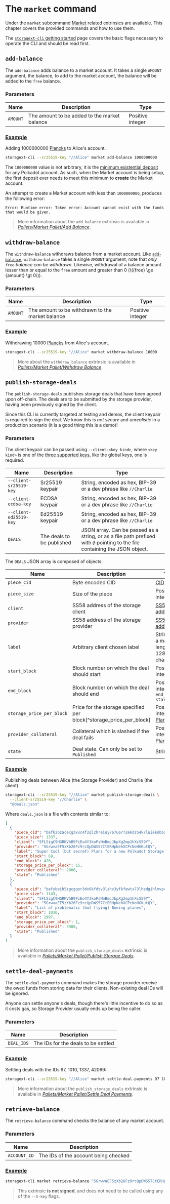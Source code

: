 # The `market` command

Under the `market` subcommand [Market](../pallets/market.md) related extrinsics are available.
This chapter covers the provided commands and how to use them.

<div class="warning">
The <a href="./index.md"><code>storagext-cli</code> getting started</a> page covers the basic flags necessary to operate the CLI and should be read first.
</div>

## `add-balance`

The `add-balance` adds balance to a market account.
It takes a single `AMOUNT` argument, the balance, to add to the market account,
the balance will be added to the `free` balance.

### Parameters

| Name     | Description                                  | Type             |
| -------- | -------------------------------------------- | ---------------- |
| `AMOUNT` | The amount to be added to the market balance | Positive integer |

### <a class="header" id="add-balance.example" href="#add-balance.example">Example</a>

Adding 1000000000 [Plancks](../glossary.md#planck) to Alice's account.

```bash
storagext-cli --sr25519-key "//Alice" market add-balance 1000000000
```

<div class="warning">
The <code>1000000000</code> value is not arbitrary, it is the <a href="https://support.polkadot.network/support/solutions/articles/65000168651-what-is-the-existential-deposit-">minimum existential deposit</a> for any Polkadot account. As such, when the Market account is being setup, the first deposit ever needs to meet this minimum to <b>create</b> the Market account.

An attempt to create a Market account with less than <code>1000000000</code>, produces the following error:

<pre>
<code>Error: Runtime error: Token error: Account cannot exist with the funds that would be given.</code>
</pre>
</div>

> More information about the `add_balance` extrinsic is available in [_Pallets/Market Pallet/Add Balance_](../pallets/market.md#add_balance).

## `withdraw-balance`

The `withdraw-balance` withdraws balance from a market account.
Like [`add-balance`](#add-balance), `withdraw-balance` takes a single `AMOUNT` argument;
note that _only `free` balance can be withdrawn_.
Likewise, withdrawal of a balance amount lesser than or equal to the `free` amount and greater than 0 (\\({free} \ge {amount} \gt 0\\)).

### Parameters

| Name     | Description                                      | Type             |
| -------- | ------------------------------------------------ | ---------------- |
| `AMOUNT` | The amount to be withdrawn to the market balance | Positive integer |

### <a class="header" id="withdraw-balance.example" href="#withdraw-balance.example">Example</a>

Withdrawing 10000 [Plancks](../glossary.md#planck) from Alice's account.

```bash
storagext-cli --sr25519-key "//Alice" market withdraw-balance 10000
```

> More about the `withdraw_balance` extrinsic is available in [_Pallets/Market Pallet/Withdraw Balance_](../pallets/market.md#withdraw-balance).

## `publish-storage-deals`

The `publish-storage-deals` publishes storage deals that have been agreed upon off-chain.
The deals are to be submitted by the storage provider, having been previously signed by the client.

<div class="warning">
Since this CLI is currently targeted at testing and demos, the client keypair is required to sign the deal.
We know this is <i>not secure</i> and <i>unrealistic</i> in a production scenario (it is a good thing this is a demo)!
</div>

### Parameters

The client keypair can be passed using `--client-<key kind>`, where `<key kind>` is one of the [three supported keys](index.md#getting-started), like the global keys, one is required.

| Name                   | Description               | Type                                                                                                                        |
| ---------------------- | ------------------------- | --------------------------------------------------------------------------------------------------------------------------- |
| `--client-sr25519-key` | Sr25519 keypair           | String, encoded as hex, BIP-39 or a dev phrase like `//Charlie`                                                             |
| `--client-ecdsa-key`   | ECDSA keypair             | String, encoded as hex, BIP-39 or a dev phrase like `//Charlie`                                                             |
| `--client-ed25519-key` | Ed25519 keypair           | String, encoded as hex, BIP-39 or a dev phrase like `//Charlie`                                                             |
| `DEALS`                | The deals to be published | JSON array. Can be passed as a string, or as a file path prefixed with `@` pointing to the file containing the JSON object. |

The `DEALS` JSON array is composed of objects:

| Name                      | Description                                                         | Type                                                                     |
| ------------------------- | ------------------------------------------------------------------- | ------------------------------------------------------------------------ |
| `piece_cid`               | Byte encoded CID                                                    | [CID](https://github.com/multiformats/cid)                               |
| `piece_size`              | Size of the piece                                                   | Positive integer                                                         |
| `client`                  | SS58 address of the storage client                                  | [SS58 address](https://docs.substrate.io/learn/accounts-addresses-keys/) |
| `provider`                | SS58 address of the storage provider                                | [SS58 address](https://docs.substrate.io/learn/accounts-addresses-keys/) |
| `label`                   | Arbitrary client chosen label                                       | String, with a maximum length of 128 characters                          |
| `start_block`             | Block number on which the deal should start                         | Positive integer                                                         |
| `end_block`               | Block number on which the deal should end                           | Positive integer, `end_block > start_block`                              |
| `storage_price_per_block` | Price for the storage specified per block[^storage_price_per_block] | Positive integer, in [Plancks](../glossary.md#planck)                    |
| `provider_collateral`     | Collateral which is slashed if the deal fails                       | Positive integer, in [Plancks](../glossary.md#planck)                    |
| `state`                   | Deal state. Can only be set to `Published`                          | String                                                                   |

### <a class="header" id="publish-storage-deals.example" href="#publish-storage-deals.example">Example</a>

Publishing deals between Alice (the Storage Provider) and Charlie (the client).

```bash
storagext-cli --sr25519-key "//Alice" market publish-storage-deals \
  --client-sr25519-key "//Charlie" \
  "@deals.json"
```

Where `deals.json` is a file with contents similar to:

```json
[
  {
    "piece_cid": "bafk2bzacecg3xxc4f2ql2hreiuy767u6r72ekdz54k7luieknboaakhft5rgk",
    "piece_size": 1337,
    "client": "5FLSigC9HGRKVhB9FiEo4Y3koPsNmBmLJbpXg2mp1hXcS59Y",
    "provider": "5GrwvaEF5zXb26Fz9rcQpDWS57CtERHpNehXCPcNoHGKutQY",
    "label": "Super Cool (but secret) Plans for a new Polkadot Storage Solution",
    "start_block": 69,
    "end_block": 420,
    "storage_price_per_block": 15,
    "provider_collateral": 2000,
    "state": "Published"
  },
  {
    "piece_cid": "bafybeih5zgcgqor3dv6kfdtv3lshv3yfkfewtx73lhedgihlmvpcmywmua",
    "piece_size": 1143,
    "client": "5FLSigC9HGRKVhB9FiEo4Y3koPsNmBmLJbpXg2mp1hXcS59Y",
    "provider": "5GrwvaEF5zXb26Fz9rcQpDWS57CtERHpNehXCPcNoHGKutQY",
    "label": "List of problematic (but flying) Boeing planes",
    "start_block": 1010,
    "end_block": 1997,
    "storage_price_per_block": 1,
    "provider_collateral": 3900,
    "state": "Published"
  }
]
```

> More information about the `publish_storage_deals` extrinsic is available in [_Pallets/Market Pallet/Publish Storage Deals_](../pallets/market.md#publish_storage_deals).

## `settle-deal-payments`

The `settle-deal-payments` command makes the storage provider receive the owed funds from storing data for their clients.
Non-existing deal IDs will be ignored.

Anyone can settle anyone's deals, though there's little incentive to do so as it costs gas, so Storage Provider usually ends up being the caller.

### Parameters

| Name       | Description                         |
| ---------- | ----------------------------------- |
| `DEAL_IDS` | The IDs for the deals to be settled |

### <a class="header" id="settle-deal-payments.example" href="#settle-deal-payments.example">Example</a>

Settling deals with the IDs 97, 1010, 1337, 42069:

```bash
storagext-cli --sr25519-key "//Alice" market settle-deal-payments 97 1010 1337 42069
```

> More information about the `publish_storage_deals` extrinsic is available in [_Pallets/Market Pallet/Settle Deal Payments_](../pallets/market.md#settle_deal_payments).

## `retrieve-balance`

The `retrieve-balance` command checks the balance of any market account.

### Parameters

| Name         | Description                          |
| ------------ | ------------------------------------ |
| `ACCOUNT_ID` | The IDs of the account being checked |

### <a class="header" id="settle-deal-payments.example" href="#settle-deal-payments.example">Example</a>

```bash
storagext-cli market retrieve-balance "5GrwvaEF5zXb26Fz9rcQpDWS57CtERHpNehXCPcNoHGKutQY" # Alice's account
```

> This extrinsic **is not signed**, and does not need to be called using any of the `--X-key` flags.
